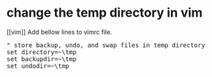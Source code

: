 # change the temp directory in vim
[[vim]]
Add bellow lines to vimrc file.

<pre class="bat">
" store backup, undo, and swap files in temp directory
set directory=~\tmp
set backupdir=~\tmp
set undodir=~\tmp
</pre>
